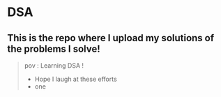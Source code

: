 # DSA

## This is the repo where I upload my solutions of the problems I solve!

> pov : Learning DSA !
>
>
> + Hope I laugh at these efforts
> + one 
